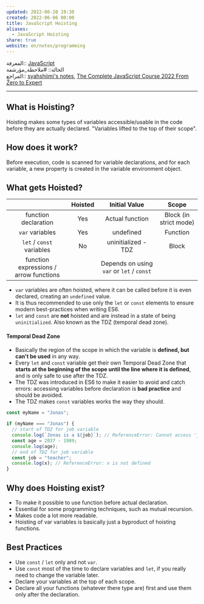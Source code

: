 ```yaml
---  
updated: 2022-06-20 19:38  
created: 2022-06-06 00:00  
title: JavaScript Hoisting  
aliases:  
  - JavaScript Hoisting  
share: true  
website: en/notes/programming  
---  
```

  
المعرفة:: [JavaScript](JavaScript)  
الحالة:: #ملاحظة_مؤرشفة  
المراجع:: [syahshiimi's notes](https://github.com/syahshiimi/second-brain/blob/a6bbf926dc6a391717c005c47e7f5b6a5e9327d9/05%20Learning/00%20JavaScript/202107052109%20JavaScript%20Hoisting.md), [The Complete JavaScript Course 2022 From Zero to Expert](The%20Complete%20JavaScript%20Course%202022%20From%20Zero%20to%20Expert)  
  
---  
  
## What is Hoisting?  
  
Hoisting makes some types of variables accessible/usable in the code before they are actually declared. "Variables lifted to the top of their scope".  
  
## How does it work?  
  
Before execution, code is scanned for variable declarations, and for each variable, a new property is created in the variable environment object.  
  
## What gets Hoisted?  
  
|                                        | **Hoisted** |             **Initial Value**             |       **Scope**        |  
| :------------------------------------: | :---------: | :---------------------------------------: | :--------------------: |  
|          function declaration          |     Yes     |              Actual function              | Block (in strict mode) |  
|            `var` variables             |     Yes     |                 undefined                 |        Function        |  
|       `let` / `const` variables        |     No      |            uninitialized - TDZ            |         Block          |  
| function expressions / arrow functions |             | Depends on using `var` or `let` / `const` |                        |  
  
- `var` variables are often hoisted, where it can be called before it is even declared, creating an `undefined` value.  
- It is thus recommended to use only the `let` or `const` elements to ensure modern best-practices when writing ES6.  
- `let` and `const` are **not** hoisted and are instead in a state of being `uninitialized`. Also known as the TDZ (temporal dead zone).  
  
#### Temporal Dead Zone  
  
- Basically the region of the scope in which the variable is **defined, but can't be used** in any way.  
- Every `let` and `const` variable get their own Temporal Dead Zone that **starts at the beginning of the scope until the line where it is defined**, and is only safe to use after the TDZ.  
- The TDZ was introduced in ES6 to make it easier to avoid and catch errors: accessing variables before declaration is **bad practice** and should be avoided.  
- The TDZ makes `const` variables works the way they should.  
  
```js  
const myName = "Jonas";  
  
if (myName === "Jonas") {  
  // start of TDZ for job variable  
  console.log(`Jonas is a ${job}`); // ReferenceError: Cannot access 'job' before initialization  
  const age = 2037 - 1989;  
  console.log(age);  
  // end of TDZ for job variable  
  const job = "teacher";  
  console.log(x); // ReferenceError: x is not defined  
}  
```  
  
## Why does Hoisting exist?  
  
- To make it possible to use function before actual declaration.  
- Essential for some programming techniques, such as mutual recursion.  
- Makes code a lot more readable.  
- Hoisting of var variables is basically just a byproduct of hoisting functions.  
  
## Best Practices  
  
- Use `const` / `let` only and not `var`.  
- Use `const` most of the time to declare variables and `let`, if you really need to change the variable later.  
- Declare your variables at the top of each scope.  
- Declare all your functions (whatever there type are) first and use them only after the declaration.  
